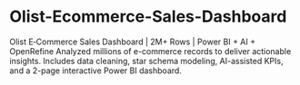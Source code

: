 # Olist-Ecommerce-Sales-Dashboard
Olist E‑Commerce Sales Dashboard | 2M+ Rows | Power BI + AI + OpenRefine  Analyzed millions of e-commerce records to deliver actionable insights.   Includes data cleaning, star schema modeling, AI-assisted KPIs, and a 2-page interactive Power BI dashboard.
